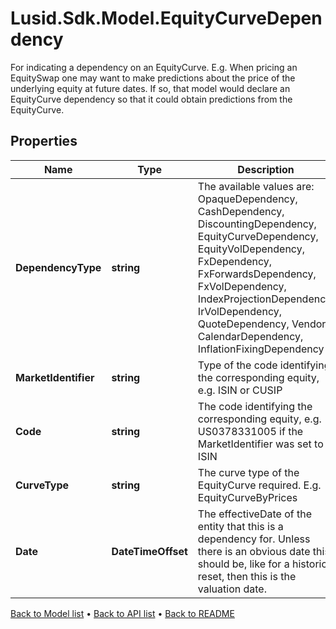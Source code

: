 # Lusid.Sdk.Model.EquityCurveDependency
For indicating a dependency on an EquityCurve. E.g. When pricing an EquitySwap one may want to make predictions about the price of the underlying equity at future dates. If so, that model would declare an EquityCurve dependency so that it could obtain predictions from the EquityCurve.

## Properties

Name | Type | Description | Notes
------------ | ------------- | ------------- | -------------
**DependencyType** | **string** | The available values are: OpaqueDependency, CashDependency, DiscountingDependency, EquityCurveDependency, EquityVolDependency, FxDependency, FxForwardsDependency, FxVolDependency, IndexProjectionDependency, IrVolDependency, QuoteDependency, Vendor, CalendarDependency, InflationFixingDependency | 
**MarketIdentifier** | **string** | Type of the code identifying the corresponding equity, e.g. ISIN or CUSIP | 
**Code** | **string** | The code identifying the corresponding equity, e.g. US0378331005 if the MarketIdentifier was set to ISIN | 
**CurveType** | **string** | The curve type of the EquityCurve required. E.g. EquityCurveByPrices | 
**Date** | **DateTimeOffset** | The effectiveDate of the entity that this is a dependency for. Unless there is an obvious date this should be, like for a historic reset, then this is the valuation date. | 

[Back to Model list](../README.md#documentation-for-models) &#8226; [Back to API list](../README.md#documentation-for-api-endpoints) &#8226; [Back to README](../README.md)

